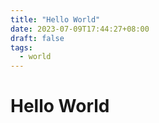 ```yaml
---
title: "Hello World"
date: 2023-07-09T17:44:27+08:00
draft: false
tags:
  - world
---
```


# Hello World

